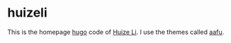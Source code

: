 # huizeli
This is the homepage [hugo](https://gohugo.io/) code of [Huize Li](https://huizeli.onrender.com/). I use the themes called [aafu](https://github.com/darshanbaral/aafu).
